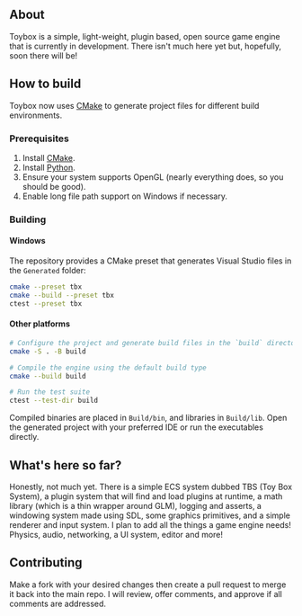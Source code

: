## About

Toybox is a simple, light-weight, plugin based, open source game engine that is currently in development.
There isn't much here yet but, hopefully, soon there will be!

## How to build

Toybox now uses [CMake](https://cmake.org/) to generate project files for different build environments.

### Prerequisites

1. Install [CMake](https://cmake.org/download/).
2. Install [Python](https://www.python.org/downloads/).
3. Ensure your system supports OpenGL (nearly everything does, so you should be good).
4. Enable long file path support on Windows if necessary.

### Building

#### Windows

The repository provides a CMake preset that generates Visual Studio files in the `Generated` folder:

```bash
cmake --preset tbx
cmake --build --preset tbx
ctest --preset tbx
```

#### Other platforms

```bash
# Configure the project and generate build files in the `build` directory
cmake -S . -B build

# Compile the engine using the default build type
cmake --build build

# Run the test suite
ctest --test-dir build
```

Compiled binaries are placed in `Build/bin`, and libraries in `Build/lib`. Open the generated project with your preferred IDE or run the executables directly.

## What's here so far?

Honestly, not much yet. There is a simple ECS system dubbed TBS (Toy Box System), a plugin system that will find and load plugins at runtime, a math library (which is a thin wrapper around GLM), logging and asserts, a windowing system made using SDL, some graphics primitives, and a simple renderer and input system. I plan to add all the things a game engine needs! Physics, audio, networking, a UI system, editor and more!

## Contributing

Make a fork with your desired changes then create a pull request to merge it back into the main repo.
I will review, offer comments, and approve if all comments are addressed.
